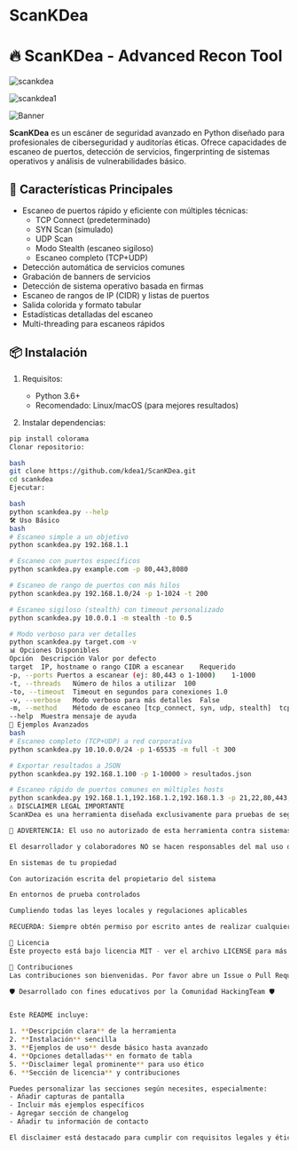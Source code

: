 # ScanKDea
# 🔥 ScanKDea - Advanced Recon Tool

![scankdea](https://github.com/user-attachments/assets/11df4e05-16cf-4dee-83ea-24ae9fda3f9a)

![scankdea1](https://github.com/user-attachments/assets/8a978dc5-adbf-4b95-8e38-7e6e16fe985e)



![Banner](assets/banner.png) <!-- Puedes añadir una imagen si lo deseas -->

**ScanKDea** es un escáner de seguridad avanzado en Python diseñado para profesionales de ciberseguridad y auditorías éticas. Ofrece capacidades de escaneo de puertos, detección de servicios, fingerprinting de sistemas operativos y análisis de vulnerabilidades básico.

## 🚀 Características Principales

- Escaneo de puertos rápido y eficiente con múltiples técnicas:
  - TCP Connect (predeterminado)
  - SYN Scan (simulado)
  - UDP Scan
  - Modo Stealth (escaneo sigiloso)
  - Escaneo completo (TCP+UDP)
- Detección automática de servicios comunes
- Grabación de banners de servicios
- Detección de sistema operativo basada en firmas
- Escaneo de rangos de IP (CIDR) y listas de puertos
- Salida colorida y formato tabular
- Estadísticas detalladas del escaneo
- Multi-threading para escaneos rápidos

## 📦 Instalación

1. Requisitos:
   - Python 3.6+
   - Recomendado: Linux/macOS (para mejores resultados)

2. Instalar dependencias:
```bash
pip install colorama
Clonar repositorio:

bash
git clone https://github.com/kdea1/ScanKDea.git
cd scankdea
Ejecutar:

bash
python scankdea.py --help
🛠 Uso Básico
bash
# Escaneo simple a un objetivo
python scankdea.py 192.168.1.1

# Escaneo con puertos específicos
python scankdea.py example.com -p 80,443,8080

# Escaneo de rango de puertos con más hilos
python scankdea.py 192.168.1.0/24 -p 1-1024 -t 200

# Escaneo sigiloso (stealth) con timeout personalizado
python scankdea.py 10.0.0.1 -m stealth -to 0.5

# Modo verboso para ver detalles
python scankdea.py target.com -v
📊 Opciones Disponibles
Opción	Descripción	Valor por defecto
target	IP, hostname o rango CIDR a escanear	Requerido
-p, --ports	Puertos a escanear (ej: 80,443 o 1-1000)	1-1000
-t, --threads	Número de hilos a utilizar	100
-to, --timeout	Timeout en segundos para conexiones	1.0
-v, --verbose	Modo verboso para más detalles	False
-m, --method	Método de escaneo [tcp_connect, syn, udp, stealth]	tcp_connect
--help	Muestra mensaje de ayuda	
📝 Ejemplos Avanzados
bash
# Escaneo completo (TCP+UDP) a red corporativa
python scankdea.py 10.10.0.0/24 -p 1-65535 -m full -t 300

# Exportar resultados a JSON
python scankdea.py 192.168.1.100 -p 1-10000 > resultados.json

# Escaneo rápido de puertos comunes en múltiples hosts
python scankdea.py 192.168.1.1,192.168.1.2,192.168.1.3 -p 21,22,80,443,445,3389
⚠️ DISCLAIMER LEGAL IMPORTANTE
ScanKDea es una herramienta diseñada exclusivamente para pruebas de seguridad legales y auditorías éticas.

🚨 ADVERTENCIA: El uso no autorizado de esta herramienta contra sistemas informáticos sin permiso explícito es ILEGAL y constituye una violación de las leyes de ciberseguridad en la mayoría de países.

El desarrollador y colaboradores NO se hacen responsables del mal uso de esta herramienta. ScanKDea debe usarse únicamente bajo las siguientes condiciones:

En sistemas de tu propiedad

Con autorización escrita del propietario del sistema

En entornos de prueba controlados

Cumpliendo todas las leyes locales y regulaciones aplicables

RECUERDA: Siempre obtén permiso por escrito antes de realizar cualquier prueba de seguridad.

📜 Licencia
Este proyecto está bajo licencia MIT - ver el archivo LICENSE para más detalles.

🤝 Contribuciones
Las contribuciones son bienvenidas. Por favor abre un Issue o Pull Request para sugerencias y mejoras.

🛡️ Desarrollado con fines educativos por la Comunidad HackingTeam 🛡️


Este README incluye:

1. **Descripción clara** de la herramienta
2. **Instalación** sencilla
3. **Ejemplos de uso** desde básico hasta avanzado
4. **Opciones detalladas** en formato de tabla
5. **Disclaimer legal prominente** para uso ético
6. **Sección de licencia** y contribuciones

Puedes personalizar las secciones según necesites, especialmente:
- Añadir capturas de pantalla
- Incluir más ejemplos específicos
- Agregar sección de changelog
- Añadir tu información de contacto

El disclaimer está destacado para cumplir con requisitos legales y éticos, crucial para herramientas de seguridad.

